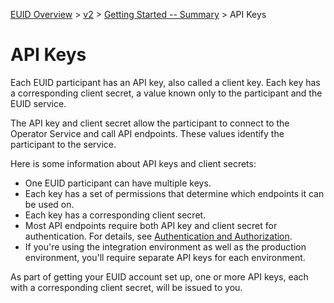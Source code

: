 [EUID Overview](../../../README.md) > [v2](../summary-doc-v2.md) > [Getting Started -- Summary](gs-summary.md) > API Keys

# API Keys

Each EUID participant has an API key, also called a client key. Each key has a corresponding client secret, a value known only to the participant and the EUID service.

The API key and client secret allow the participant to connect to the Operator Service and call API endpoints. These values identify the participant to the service.

Here is some information about API keys and client secrets:
- One EUID participant can have multiple keys.
- Each key has a set of permissions that determine which endpoints it can be used on.
- Each key has a corresponding client secret.
- Most API endpoints require both API key and client secret for authentication. For details, see [Authentication and Authorization](gs-auth.md).
- If you're using the integration environment as well as the production environment, you'll require separate API keys for each environment.

As part of getting your EUID account set up, one or more API keys, each with a corresponding client secret, will be issued to you.